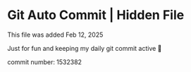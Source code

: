 # Git Auto Commit | Hidden File

This file was added Feb 12, 2025

Just for fun and keeping my daily git commit active 🤪

commit number: 1532382
